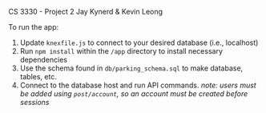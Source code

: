 CS 3330 - Project 2
Jay Kynerd & Kevin Leong

To run the app:

1. Update `knexfile.js` to connect to your desired database (i.e., localhost)
2. Run `npm install` within the `/app` directory to install necessary dependencies
3. Use the schema found in `db/parking_schema.sql` to make database, tables, etc.
4. Connect to the database host and run API commands.
_note: users must be added using `post/account`, so an account must be created before sessions_